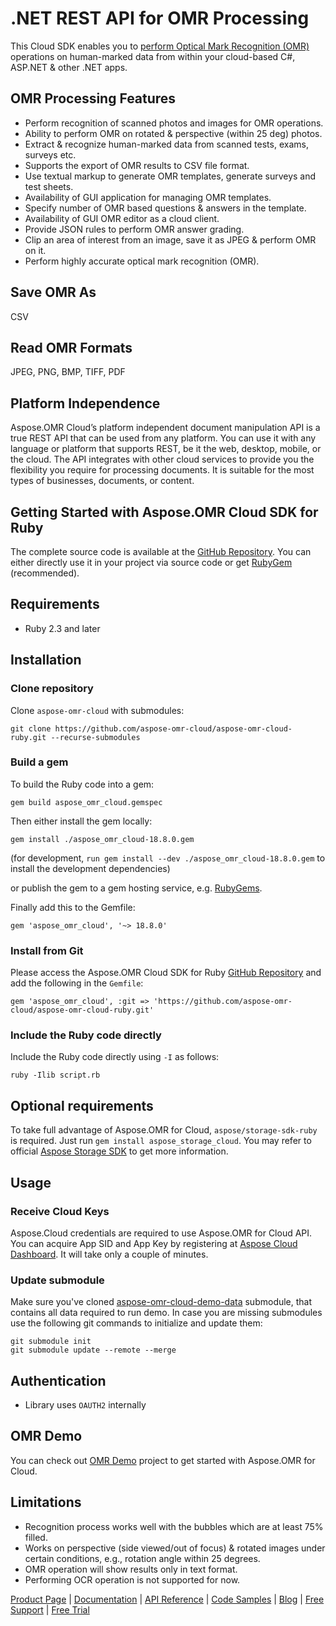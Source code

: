 # .NET REST API for OMR Processing

This Cloud SDK enables you to [perform Optical Mark Recognition (OMR)](https://products.aspose.cloud/omr/net) operations on human-marked data from within your cloud-based C#, ASP.NET & other .NET apps.

## OMR Processing Features

- Perform recognition of scanned photos and images for OMR operations.
- Ability to perform OMR on rotated & perspective (within 25 deg) photos.
- Extract & recognize human-marked data from scanned tests, exams, surveys etc.
- Supports the export of OMR results to CSV file format.
- Use textual markup to generate OMR templates, generate surveys and test sheets.
- Availability of GUI application for managing OMR templates.
- Specify number of OMR based questions & answers in the template.
- Availability of GUI OMR editor as a cloud client.
- Provide JSON rules to perform OMR answer grading.
- Clip an area of interest from an image, save it as JPEG & perform OMR on it.
- Perform highly accurate optical mark recognition (OMR).

## Save OMR As

CSV

## Read OMR Formats

JPEG, PNG, BMP, TIFF, PDF

## Platform Independence

Aspose.OMR Cloud’s platform independent document manipulation API is a true REST API that can be used from any platform. You can use it with any language or platform that supports REST, be it the web, desktop, mobile, or the cloud. The API integrates with other cloud services to provide you the flexibility you require for processing documents. It is suitable for the most types of businesses, documents, or content.

## Getting Started with Aspose.OMR Cloud SDK for Ruby

The complete source code is available at the [GitHub Repository](https://github.com/aspose-omr-cloud/aspose-omr-cloud-ruby). You can either directly use it in your project via source code or get [RubyGem](https://rubygems.org/gems/aspose_omr_cloud) (recommended).

## Requirements

- Ruby 2.3 and later

## Installation

### Clone repository

Clone `aspose-omr-cloud` with submodules:

`git clone https://github.com/aspose-omr-cloud/aspose-omr-cloud-ruby.git --recurse-submodules`

### Build a gem

To build the Ruby code into a gem:

`gem build aspose_omr_cloud.gemspec`

Then either install the gem locally:

`gem install ./aspose_omr_cloud-18.8.0.gem`

(for development, `run gem install --dev ./aspose_omr_cloud-18.8.0.gem` to install the development dependencies)

or publish the gem to a gem hosting service, e.g. [RubyGems](https://rubygems.org/).

Finally add this to the Gemfile:

`gem 'aspose_omr_cloud', '~> 18.8.0'`

### Install from Git

Please access the Aspose.OMR Cloud SDK for Ruby [GitHub Repository](https://github.com/aspose-omr-cloud/aspose-omr-cloud-ruby) and add the following in the `Gemfile`:

`gem 'aspose_omr_cloud', :git => 'https://github.com/aspose-omr-cloud/aspose-omr-cloud-ruby.git'`

### Include the Ruby code directly

Include the Ruby code directly using `-I` as follows:

`ruby -Ilib script.rb`

## Optional requirements

To take full advantage of Aspose.OMR for Cloud, `aspose/storage-sdk-ruby` is required. Just run `gem install aspose_storage_cloud`. You may refer to official [Aspose Storage SDK](https://github.com/aspose-storage-cloud/aspose-storage-cloud-ruby) to get more information.

## Usage

### Receive Cloud Keys

Aspose.Cloud credentials are required to use Aspose.OMR for Cloud API. You can acquire App SID and App Key by registering at [Aspose Cloud Dashboard](https://dashboard.aspose.cloud/). It will take only a couple of minutes.

### Update submodule

Make sure you've cloned [aspose-omr-cloud-demo-data](https://dashboard.aspose.cloud/) submodule, that contains all data required to run demo. In case you are missing submodules use the following git commands to initialize and update them:

```console
git submodule init
git submodule update --remote --merge
```

## Authentication

- Library uses `OAUTH2` internally

## OMR Demo

You can check out [OMR Demo](https://github.com/aspose-omr-cloud/aspose-omr-cloud-ruby/blob/master/demo) project to get started with Aspose.OMR for Cloud.

## Limitations

- Recognition process works well with the bubbles which are at least 75% filled.
- Works on perspective (side viewed/out of focus) & rotated images under certain conditions, e.g., rotation angle within 25 degrees.
- OMR operation will show results only in text format.
- Performing OCR operation is not supported for now.

[Product Page](https://products.aspose.cloud/omr/ruby) | [Documentation](https://docs.aspose.cloud/display/omrcloud/Home) | [API Reference](https://apireference.aspose.cloud/omr/) | [Code Samples](https://github.com/aspose-omr-cloud/aspose-omr-cloud-ruby) | [Blog](https://blog.aspose.cloud/category/omr/) | [Free Support](https://forum.aspose.cloud/c/omr) | [Free Trial](https://dashboard.aspose.cloud/#/apps)
